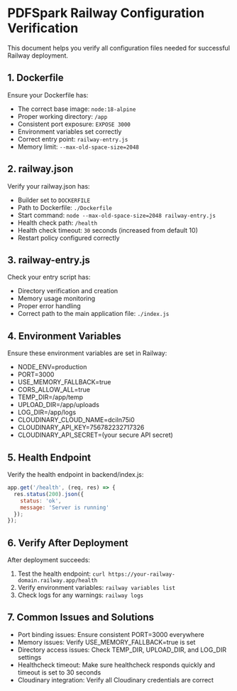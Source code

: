 # PDFSpark Railway Configuration Verification

This document helps you verify all configuration files needed for successful Railway deployment.

## 1. Dockerfile

Ensure your Dockerfile has:

- The correct base image: `node:18-alpine`
- Proper working directory: `/app`
- Consistent port exposure: `EXPOSE 3000`
- Environment variables set correctly
- Correct entry point: `railway-entry.js`
- Memory limit: `--max-old-space-size=2048`

## 2. railway.json

Verify your railway.json has:

- Builder set to `DOCKERFILE`
- Path to Dockerfile: `./Dockerfile`
- Start command: `node --max-old-space-size=2048 railway-entry.js`
- Health check path: `/health`
- Health check timeout: `30` seconds (increased from default 10)
- Restart policy configured correctly

## 3. railway-entry.js

Check your entry script has:

- Directory verification and creation
- Memory usage monitoring
- Proper error handling
- Correct path to the main application file: `./index.js`

## 4. Environment Variables

Ensure these environment variables are set in Railway:

- NODE_ENV=production
- PORT=3000
- USE_MEMORY_FALLBACK=true
- CORS_ALLOW_ALL=true
- TEMP_DIR=/app/temp
- UPLOAD_DIR=/app/uploads
- LOG_DIR=/app/logs
- CLOUDINARY_CLOUD_NAME=dciln75i0
- CLOUDINARY_API_KEY=756782232717326
- CLOUDINARY_API_SECRET=(your secure API secret)

## 5. Health Endpoint

Verify the health endpoint in backend/index.js:

```javascript
app.get('/health', (req, res) => {
  res.status(200).json({
    status: 'ok',
    message: 'Server is running'
  });
});
```

## 6. Verify After Deployment

After deployment succeeds:

1. Test the health endpoint: `curl https://your-railway-domain.railway.app/health`
2. Verify environment variables: `railway variables list`
3. Check logs for any warnings: `railway logs`

## 7. Common Issues and Solutions

- Port binding issues: Ensure consistent PORT=3000 everywhere
- Memory issues: Verify USE_MEMORY_FALLBACK=true is set
- Directory access issues: Check TEMP_DIR, UPLOAD_DIR, and LOG_DIR settings
- Healthcheck timeout: Make sure healthcheck responds quickly and timeout is set to 30 seconds
- Cloudinary integration: Verify all Cloudinary credentials are correct
